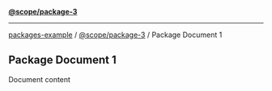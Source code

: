 [**@scope/package-3**](../README.md)

***

[packages-example](../../README.md) / [@scope/package-3](../README.md) / Package Document 1

## Package Document 1

Document content
